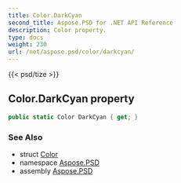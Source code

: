```yaml
---
title: Color.DarkCyan
second_title: Aspose.PSD for .NET API Reference
description: Color property. 
type: docs
weight: 230
url: /net/aspose.psd/color/darkcyan/
---
```

{{< psd/tize >}}
## Color.DarkCyan property

```csharp
public static Color DarkCyan { get; }
```

### See Also

* struct [Color](../)
* namespace [Aspose.PSD](../../color/)
* assembly [Aspose.PSD](../../../)


